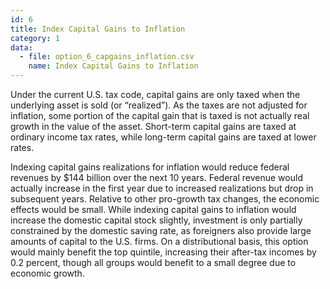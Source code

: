 ```yaml
---
id: 6
title: Index Capital Gains to Inflation
category: 1
data:
  - file: option_6_capgains_inflation.csv
    name: Index Capital Gains to Inflation
---
```


Under the current U.S. tax code, capital gains are only taxed when the underlying asset is sold (or “realized”). As the taxes are not adjusted for inflation, some portion of the capital gain that is taxed is not actually real growth in the value of the asset. Short-term capital gains are taxed at ordinary income tax rates, while long-term capital gains are taxed at lower rates.

Indexing capital gains realizations for inflation would reduce federal revenues by $144 billion over the next 10 years.  Federal revenue would actually increase in the first year due to increased realizations but drop in subsequent years. Relative to other pro-growth tax changes, the economic effects would be small. While indexing capital gains to inflation would increase the domestic capital stock slightly, investment is only partially constrained by the domestic saving rate, as foreigners also provide large amounts of capital to the U.S. firms. On a distributional basis, this option would mainly benefit the top quintile, increasing their after-tax incomes by 0.2 percent, though all groups would benefit to a small degree due to economic growth.
